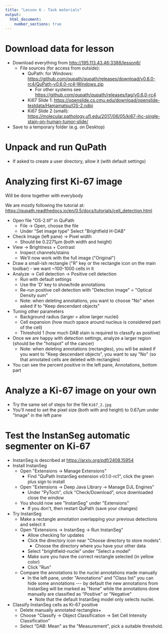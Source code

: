 ```yaml
---
title: "Lesson 6 - Task materials"
output: 
  html_document:
    number_sections: true
---
```



# Download data for lesson

- Download everything from http://195.113.43.46:3388/lesson6/
  - File sources (for access from outside): 
    - QuPath: for Windows: https://github.com/qupath/qupath/releases/download/v0.6.0-rc4/QuPath-v0.6.0-rc4-Windows.zip
      - For other systems see https://github.com/qupath/qupath/releases/tag/v0.6.0-rc4 
    - Ki67 Slide 1: https://openslide.cs.cmu.edu/download/openslide-testdata/Hamamatsu/OS-2.ndpi
    - Ki67 Slide 2 (small): https://molecular.pathology.ufl.edu/2017/06/05/ki67-ihc-single-stain-on-human-tumor-slide/
- Save to a temporary folder (e.g. on Desktop)

# Unpack and run QuPath

- If asked to create a user directory, allow it (with default settings)

# Analyzing first Ki-67 image

Will be done together with everybody

We are mostly following the tutorial at:  https://qupath.readthedocs.io/en/0.5/docs/tutorials/cell_detection.html

- Open file "OS-2.tif" in QuPath
  - File -> Open, choose the file
  - Under "Set image type" Select "Brightfield H-DAB" 
- Check Image (left pane) -> Pixel width
  - Should be 0.2271μm (both width and height)
- View -> Brightness + Contrast
  - Inspect channels/stains
  - We'll now work with the full image ("Original")
- Draw a small-ish rectangle ("R" key  or the rectangle icon on the main toolbar) - we want ~100-1000 cells in it
- Analyze -> Cell detection -> Positive cell detection
  - Run with default settings
  - Use the 'D' key to show/hide annotations
  - Re-run positive cell detection with "Detection image"  = "Optical Density sum"
  - Note: when deleting annotations, you want to choose "No" when asked if to "Keep descendant objects"
- Tuning other parameters
  - Background radius (larger = allow larger nuclei)
  - Cell expansion (how much space around nucleus is considered part of the cell)
  - Threshold 1 (how much DAB stain is required to classify as positive)
- Once we are happy with detection settings, analyze a larger region (should be the "hotspot" of the cancer)
  - Note: when deleting annotations (rectangles), you will be asked if you want to "Keep descendant objects", you want to say "No" (so that annotated cells are deleted with rectangles)
- You can see the percent positive in the left pane, Annotations, bottom part


# Analyze a Ki-67 image on your own

- Try the same set of steps for the file `Ki67_2.jpg`   
- You'll need to set the pixel size (both with and height) to 0.67μm under "Image" in the left pane


# Test the InstanSeg automatic segmenter on Ki-67

- InstanSeg is described at https://arxiv.org/pdf/2408.15954
- Install InstanSeg
  - Open "Extensions -> Manage Extensions"
    - Find "QuPath InstanSeg extension v0.1.0-rc1", click the green plus sign to install
  - Open "Extensions -> Deep Java Library -> Manage DJL Engines"
    - Under "PyToch", click "Check/Download", once downloaded close the window
  - You should now see "InstanSeg" under "Extensions"
    - If you don't, then restart QuPath (save your changes)
- Try InstanSeg
  - Make a rectangle annotation overlapping your previous detections and select it
  - Open "Extensions -> InstanSeg -> Run InstanSeg"
    - Allow checking for updates
    - Click the directory icon near "Choose directory to store models". 
      - Choose the directory where you have your other data
    - Select "brightfield-nuclei" under "Select a model"
    - Make sure you have the correct rectangle selected (in yellow color)
    - Click "Run"
  - Compare the annotations to the nuclei annotations made manually
    - In the left pane, under "Annotations" and "Class list" you can hide some annotations --- 
      by default the new annotations from InstanSeg will be marked as "None" while the annotations
      done manually are classified as "Positive" or "Negative"
        - Note that the default InstanSeg model only selects nuclei.
- Classify InstanSeg cells as Ki-67 positive
  - Delete manually annotated rectangles+
  - Choose "Classify -> Object Classification -> Set Cell Intensity Classification"
  - Select "DAB: Mean" as the "Measurement", pick a suitable threshold.
  

